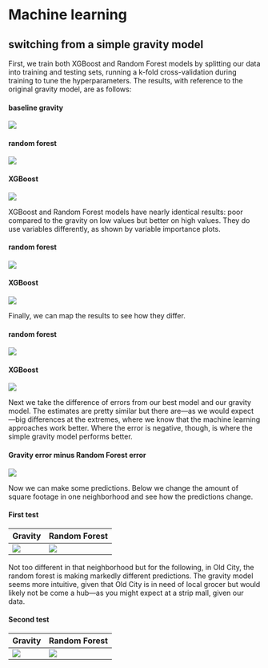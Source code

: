 # Machine learning
## switching from a simple gravity model

First, we train both XGBoost and Random Forest models by splitting our data into training and testing sets, running a k-fold cross-validation during training to tune the hyperparameters. The results, with reference to the original gravity model, are as follows: 

#### baseline gravity
![](https://raw.githubusercontent.com/asrenninger/networks/master/viz/gravity/errorxquantilepoisson.png)

#### random forest
![](https://raw.githubusercontent.com/asrenninger/networks/master/viz/gravity/errorxquantileforest.png)

#### XGBoost
![](https://raw.githubusercontent.com/asrenninger/networks/master/viz/gravity/errorxquantilexgboost.png)

XGBoost and Random Forest models have nearly identical results: poor compared to the gravity on low values but better on high values. They do use variables differently, as shown by variable importance plots.

#### random forest
![](https://raw.githubusercontent.com/asrenninger/networks/master/viz/gravity/forestvip.png)

#### XGBoost
![](https://raw.githubusercontent.com/asrenninger/networks/master/viz/gravity/boostvip.png)

Finally, we can map the results to see how they differ. 

#### random forest
![](https://raw.githubusercontent.com/asrenninger/networks/master/viz/gravity/foresterrormap.png)

#### XGBoost
![](https://raw.githubusercontent.com/asrenninger/networks/master/viz/gravity/boosterrormap.png)

Next we take the difference of errors from our best model and our gravity model. The estimates are pretty similar but there are—as we would expect—big differences at the extremes, where we know that the machine learning approaches work better. Where the error is negative, though, is where the simple gravity model performs better. 

#### Gravity error minus Random Forest error
![](https://raw.githubusercontent.com/asrenninger/networks/master/viz/gravity/poissonforestdifference.png)

Now we can make some predictions. Below we change the amount of square footage in one neighborhood and see how the predictions change.

#### First test
| Gravity     | Random Forest |
| ----------- | ----------- |
| ![](https://raw.githubusercontent.com/asrenninger/networks/master/viz/gravity/absolute_change_1.png) | ![](https://raw.githubusercontent.com/asrenninger/networks/master/viz/gravity/absolute_change_1_forest.png) |

Not too different in that neighborhood but for the following, in Old City, the random forest is making markedly different predictions. The gravity model seems more intuitive, given that Old City is in need of local grocer but would likely not be come a hub—as you might expect at a strip mall, given our data. 

#### Second test
| Gravity     | Random Forest |
| ----------- | ----------- |
| ![](https://raw.githubusercontent.com/asrenninger/networks/master/viz/gravity/absolute_change_2.png) | ![](https://raw.githubusercontent.com/asrenninger/networks/master/viz/gravity/absolute_change_2_forest.png) |




